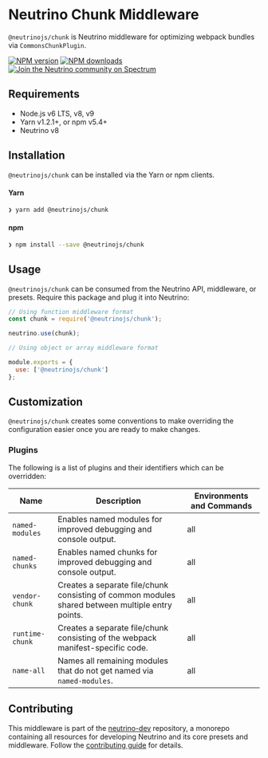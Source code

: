 # Neutrino Chunk Middleware

`@neutrinojs/chunk` is Neutrino middleware for optimizing webpack bundles via `CommonsChunkPlugin`.

[![NPM version][npm-image]][npm-url]
[![NPM downloads][npm-downloads]][npm-url]
[![Join the Neutrino community on Spectrum][spectrum-image]][spectrum-url]

## Requirements

- Node.js v6 LTS, v8, v9
- Yarn v1.2.1+, or npm v5.4+
- Neutrino v8

## Installation

`@neutrinojs/chunk` can be installed via the Yarn or npm clients.

#### Yarn

```bash
❯ yarn add @neutrinojs/chunk
```

#### npm

```bash
❯ npm install --save @neutrinojs/chunk
```

## Usage

`@neutrinojs/chunk` can be consumed from the Neutrino API, middleware, or presets. Require this package
and plug it into Neutrino:

```js
// Using function middleware format
const chunk = require('@neutrinojs/chunk');

neutrino.use(chunk);
```

```js
// Using object or array middleware format

module.exports = {
  use: ['@neutrinojs/chunk']
};
```

## Customization

`@neutrinojs/chunk` creates some conventions to make overriding the configuration easier once you are ready to
make changes.

### Plugins

The following is a list of plugins and their identifiers which can be overridden:

| Name | Description | Environments and Commands |
| --- | --- | --- |
| `named-modules` | Enables named modules for improved debugging and console output. | all |
| `named-chunks` | Enables named chunks for improved debugging and console output. | all |
| `vendor-chunk` | Creates a separate file/chunk consisting of common modules shared between multiple entry points. | all |
| `runtime-chunk` | Creates a separate file/chunk consisting of the webpack manifest-specific code. | all |
| `name-all` | Names all remaining modules that do not get named via `named-modules`. | all |

## Contributing

This middleware is part of the [neutrino-dev](https://github.com/mozilla-neutrino/neutrino-dev) repository, a monorepo
containing all resources for developing Neutrino and its core presets and middleware. Follow the
[contributing guide](https://neutrino.js.org/contributing) for details.

[npm-image]: https://img.shields.io/npm/v/@neutrinojs/chunk.svg
[npm-downloads]: https://img.shields.io/npm/dt/@neutrinojs/chunk.svg
[npm-url]: https://npmjs.org/package/@neutrinojs/chunk
[spectrum-image]: https://withspectrum.github.io/badge/badge.svg
[spectrum-url]: https://spectrum.chat/neutrino

